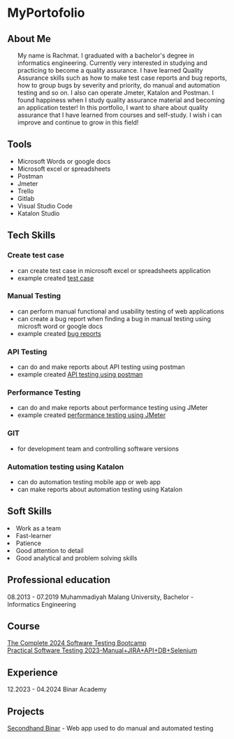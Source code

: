 # MyPortofolio
<div id="bio">
  <h2>About Me</h2>
  <ul>
    My name is Rachmat. I graduated with a bachelor's degree in informatics engineering. Currently very interested in studying and practicing to become a quality assurance.
   I have learned Quality Assurance skills such as how to make test case reports and bug reports, how to group bugs by severity and priority, do manual and automation testing and so on. I also can operate Jmeter, Katalon and Postman.
    I found happiness when I study quality assurance material and becoming an application tester! In this portfolio, I want to share about quality assurance that I have learned from courses and self-study. I wish i can improve and continue to grow in this field!
  </ul>
</div>

<div id="Tools">
  
  <h2>Tools</h2>
  <ul>
  <li>Microsoft Words or google docs</li>
  <li>Microsoft excel or spreadsheets</li>
  <li>Postman</li>
  <li>Jmeter</li>
  <li>Trello</li>
  <li>Gitlab</li>
  <li>Visual Studio Code</li>
  <li>Katalon Studio</li>
 </ul>
</div>

<div id="Tech_Skills">
  <h2>Tech Skills</h2>
  <h3>Create test case</h3>
  <ul>
    <li>can create test case in microsoft excel or spreadsheets application</li>
    <li>example created <a href="https://github.com/rachmathidayat1094/MyPortofolio/tree/main/Test%20Case">test case</a></li>
  </ul>  
  
  <h3>Manual Testing</h3>
  <ul>
    <li>can perform manual functional and usability testing of web applications</li>
    <li>can create a bug report when finding a bug in manual testing using microsft word or google docs</li>
    <li>example created <a href="https://github.com/rachmathidayat1094/MyPortofolio/tree/main/Bug%20Report">bug reports</a> </li>
  </ul>
  
  <h3>API Testing</h3>
  <ul>
    <li>can do and make reports about API testing using postman</li>
    <li>example created <a href="https://github.com/rachmathidayat1094/MyPortofolio/tree/main/API%20postman">API testing using postman</a></li>
  </ul> 
  
  <h3>Performance Testing</h3>
  <ul>
    <li>can do and make reports about performance testing using JMeter</li>
    <li>example created <a href="https://github.com/rachmathidayat1094/MyPortofolio/tree/main/API%20JMeter">performance testing using JMeter</a></li>
  </ul> 

  <h3>GIT</h3>
  <ul>
    <li>for development team and controlling software versions</li>
  </ul> 
  
  <h3>Automation testing using Katalon</h3>
  <ul>
    <li>can do automation testing mobile app or web app</li>
    <li>can make reports about automation testing using Katalon</li>
  </ul> 
</div>

<div id="Soft_Skills">
  
<h2>Soft Skills</h2>
<li>Work as a team</li>
<li>Fast-learner</li>
<li>Patience</li>
<li>Good attention to detail</li>
<li>Good analytical and problem solving skills</li>

</div>

<div id="Professional education">
  
<h2>Professional education</h2>
  08.2013 - 07.2019 Muhammadiyah Malang University, Bachelor - Informatics Engineering
</div>

<div id="Courses">  
<h2>Course</h2>
<a href="https://www.udemy.com/course/testerbootcamp/">The Complete 2024 Software Testing Bootcamp</a>
<br> <a href="https://www.udemy.com/course/selenium-cucumber-integration/">Practical Software Testing 2023-Manual+JIRA+API+DB+Selenium</a> </br>
</div>

<div id="Experience">  
<h2>Experience</h2>
12.2023 - 04.2024 Binar Academy
</div>

<div id="Projects">  
<h2>Projects</h2>
<a href="https://secondhand.binaracademy.org/">Secondhand Binar</a> - Web app used to do manual and automated testing
</div>
